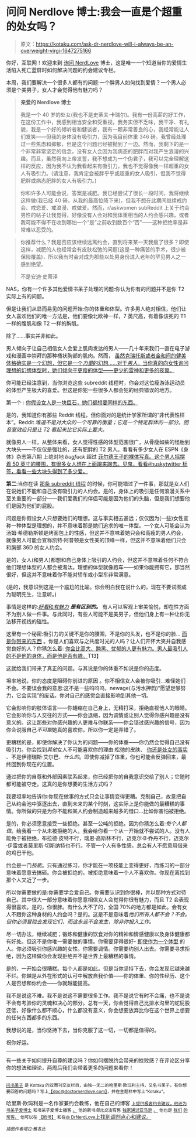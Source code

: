 # 问问 Nerdlove 博士:我会一直是个超重的处女吗？

> 原文：<https://kotaku.com/ask-dr-nerdlove-will-i-always-be-an-overweight-virgi-1647275166>

你好，互联网！欢迎来到 [询问 NerdLove](http://kotaku.com/askdrnerdlove) 博士，这是唯一一个知道当你的爱情生活陷入死亡蓝屏时如何解决问题的约会建议专栏。



本周，我们要解决一个很多人都有的问题:一个胖男人如何找到爱情？一个男人必须是个美男子，女人才会觉得他有魅力吗？

> **亲爱的 Nerdlove 博士**
> 
> 我是一个 40 岁的处女(我也不是史蒂夫·卡瑞尔)。我有一份高薪的好工作，在这份工作中，我感到相当安全和受重视，我务实但不乏味，我干净、有礼貌，我是一个好的倾听者和健谈者，我有一颗非常善良的心，我经常能让人们发笑——但我的身体没有吸引力，因为我目前体重 346 磅。我曾经处理过一些焦虑和抑郁，但是这个问题已经被抛到了一边。然而，我剩下的是一个非常非常坚定的信念，没有女人会因为我病态的肥胖而对我产生浪漫的兴趣。而且，虽然我向上帝发誓，我不想成为一个伪君子，我可以完全理解这样的反应，因为我不认为我看起来有吸引力，我也不觉得像我一样超重的女人有吸引力。(请注意，我肯定会被胖乎乎或超重的女人吸引，但我不觉得肥胖或病态肥胖的女人有吸引力。)
> 
> 你和许多人可能会说，答案是减肥。我已经尝试了很长一段时间，我将继续这样做(我已经 40 磅。从我的最高位降下来)，但我不想在此期间继续戒约会、戒恋爱、戒浪漫、戒做爱。然而，r/askwomen subReddit 上关于约会男性的帖子让我觉得，好像没有人会对和我体重相当的人约会感兴趣，或者我可能不得不在收到哪怕一个“是”之前收到数百个“否”——这种拒绝率是非常难以忍受的。

> 你推荐什么？我是否应该继续远离约会，直到将来某一天我瘦了很多？即使这样，减肥的人也经常会有皮肤松弛的问题(这是一种痛苦的手术，很少被保险覆盖)，所以我有时会对成为那些以处男身份进入老年的罕见男人之一感到绝望。
> 
> 不是安迪·史蒂泽

NAS，你有一个许多其他爱情书呆子处理的问题:你认为你有的问题并不是你 T2 实际上有的问题。

但是让我们从显而易见的问题开始:你的体重和体型。许多男人绝对相信，他们让女人喜欢他们的唯一方法是，他们要像北欧神一样，7 英尺高，有着像该死的 T1 一样的腹肌和像 T2 一样的胸肌。

除了……事实并非如此。

男人倾向于让自己相信女人会爱上肌肉发达的男人——几十年来我们一直在电子游戏和漫画中崇拜的那种桶状胸部的肌肉。然而， [虽然克瑞托斯或者金和间的健美体格确实是一个幻想，但它是一个*力量*的幻想……对于*男人*。当你真的向女性询问理想的幻想体型时，她们倾向于更瘦的体型——更少的雷神和更多的夜翼。](http://kotaku.com/nerds-and-male-privilege-part-2-deconstructing-the-arg-5873885)

你可能已经注意到，当你浏览这些 subreddit 线程时，你会对这位瘦游泳运动员的体型产生极大的喜爱。但这是你犯一些很多人都会犯的经典错误的地方。

第一个 : [你假设女人是一块巨石，她们都想要同样的东西。](http://www.doctornerdlove.com/2014/07/what-women-want/)

是的，我知道你有那些 Reddit 线程，但你面对的是统计学家所谓的“非代表性样本”。Reddit *难道不是对大众的一个可靠的衡量；它是一个特定群体的一部分。回音室效应只是让 T2 看起来比它实际上要大。*

就像男人一样，从整体来看，女人觉得性感的体型范围很广，从骨瘦如柴的怪胎到大块头——不仅仅是强壮的，还有肥胖的 T2 男人。看看有多少女人在 ESPN《身体》杂志第八期 上绝对地 *bugfuck* 超过 [菲尔德王子的裸体写真。这个男人摇摆着 50 英寸的腰围，有很多女人想在上面蹭来蹭去。见鬼，看看#huskytwitter 标签，看看一些大块头得到了多少爱。](http://theconcourse.deadspin.com/prince-fielders-naked-espn-cover-is-sexy-as-hell-1603146649)

**第二**:当你在读 [那条 subreddit 线程](http://np.reddit.com/r/AskWomen/comments/14h3v2/a_guy_you_meet_has_everything_you_are_looking_for/) 的时候，你可能错过了一件事，那就是女人们在说她们不能和自己没有吸引力的人约会。是的，身体上的吸引是任何浪漫关系中至关重要的一部分——我们爱我们的伴侣可能是因为他们的头脑，但是我们想要他们是因为他们的屁股。

问题是你假设女人只想要她们的理想。这与事实相去甚远；仅仅因为(一些)女性宣称一种体型是理想的，并不意味着那是她们追求的唯一体型。一个女人可能会认为汤姆·希德勒斯顿是烤面包上的性感，但这并不意味着她只会和高瘦的男人约会，就像男人可能会宣称凯特·阿普顿是女性美的顶峰一样，但这并不意味着他们只会和胸部 36D 的女人约会。

是的，女人(和男人)都想和自己身体上吸引的人约会，但这并不意味着任何不符合他们理想体型的人都会被淘汰。理想的体型就像跑车——如果你能拥有它，那当然很好，但这并不意味着你不能对轿车或小型车非常满意。

(是的，我意识到这是一个尴尬的比喻。你会明白我在说什么的，现在不要试图成为聪明先生，注意听。)

事情是这样的:[*好看*和*有魅力*](http://www.doctornerdlove.com/2013/03/leveling-up-be-attractive-5-easy-steps/) ***是有区别的。*** 有人可以客观上审美愉悦，却在性方面不为别人做一件事。与此同时，有些人可能不是美男子，但他们身上有一种让你无法移开视线的磁性。

这里有一个秘密:吸引力的关键不是你的腰围，不是你的头发，也不是你的脸… [而是你带来的东西](http://www.doctornerdlove.com/2013/06/leveling-up-out-of-your-league/) 。你是人们喜欢与之共度时光的人吗？让人们开怀大笑并自我感觉良好的人？你猜怎么着: [你会比高大、黝黑、忧郁的人更有魅力。男人最吸引人的不是他的身体，而是他是否有趣。](http://www.sciencedaily.com/releases/2007/11/071129145852.htm)T13】

这就给我们带来了真正的问题。与其说是你的体重不如说是你的态度。

坦率地说，你的态度是阻碍你前进的原因 。你不相信女人会被你吸引…难怪她们不会。不要误会我的意思:这不是一些呜呜呜，newage(与污水押韵)“愿望足够努力，它会实现”的废话。你对自己的感觉会直接影响到其他一切。

它会影响你的肢体语言——你蜷缩在自己身上，无精打采，拒绝直视他人的眼睛。它会影响你与人交往的方式——你会退缩，因为调情或让别人觉得你感兴趣是没有意义的。这让那些对你感兴趣的人更难与你联系——你会错过感兴趣的信号，因为你会说服自己*不可能*她真的喜欢你，所以你一定是弄错了。

更糟糕的是，即使你解决了你认为的问题——你的体重——你仍然会觉得自己没有吸引力。你会找到*其他*女人不可能喜欢你的理由:松弛的皮肤、 [你还是处女的事实](http://www.doctornerdlove.com/2014/05/the-problem-with-male-virginity/) 、不是伊德瑞斯·艾尔巴、*什么的*。即使你减掉了体重，你也可能会反弹回来，最终回到你现在的位置。

通过把你的自尊和外部因素联系起来，你已经把你的自我意识交给了别人；它随时都可能被夺走。这真的是你想要的生活方式吗？

我要坦率地告诉你:你现在做事的方式只会让事情变得更糟。克制自己，故意把自己从约会池中驱逐出去，直到未来的某个时刻，这实际上是你能做的最糟糕的事情。你所做的只是为你不能和某人约会制造越来越多的借口…比如你害怕被拒绝。

是的，你必须愿意接受一些拒绝。甚至一公吨的拒绝。因为你猜怎么着:*每个人都做*。给我看一个从未被拒绝的人，我会给你看一个从一开始就不尝试的人。没有人能免于被拒绝，布拉德·皮特不行，瑞恩·高斯林不行，迈克尔·B·乔丹不行，迈克尔·伊雷或者莫里斯·切斯纳特也不行。不管一个人有多性感，总会有人不愿意用借来的鸡巴干他。

约会是一门*技能*。只有通过练习，你才能在一项技能上变得更好，而练习的一部分意味着愿意去搞砸。你会被拒绝的。被拒绝意味着一个人不喜欢你。你现在离找到那个人又近了一步。

所以你需要做的是:你需要学会爱自己。你需要认识到你很棒，并以那种方式对待自己。其中很大一部分意味着你愿意相信女人会觉得你很有魅力，而且 T2 会表现得很喜欢。是的，你很胖。有什么大不了的，全国 70%的地方都是如此。会有女人不跟你这种身材的人约会吗？是的。这是不是意味着*他们所有人都不会？不会。但你必须冒险去发现它们，而这永远不会发生，除非你投入工作。*

尽一切办法，继续减肥；锻炼和健康的饮食对你的精神和情感健康以及身体健康都有好处。但这不是你唯一需要做的事情。你需要穿得很好- [即使作为一个体型](http://www.doctornerdlove.com/2013/10/dating-tips-fat-guys/) 的人。你必须吸引你感兴趣的女性。你需要调情。你需要约别人出去。你需要寻求拒绝，因为这样做你会发现拒绝并不是世界上最糟糕的事情。

是的，一开始会很糟糕。每个人都是如此。但是当你坚持下去，你会发现它越来越不烂。你越是从外在形式的认可中解放自我价值——你的体重、你的性经历、这个人是否想和你约会——你就越能提高。

我不是说这不难。我不是说这不需要很多工作。我不是说它有时不会痛，也不是说不会有考验你的灵魂和决心的部分。总有一天，你会觉得自己比排水沟里的蛇屁股还低，好像什么都不顺心，什么都没有意义，你会想要放弃比你在这个世界上想要的任何东西都多的东西。

我想说的是，当你坚持下去，当你克服了这一切，一切都是值得的。

祝你好运。

* * *

有一些关于如何提升自尊的建议吗？你如何摆脱约会带来的挫败感？在评论区分享你的想法和理论，两周后我们会带着更多的问题来看你！

* * *

[<small>问书呆子</small>](http://kotaku.com/askdrnerdlove) <small>是 *Kotaku* 的双周刊交友栏目，由独一无二的哈里斯·欧玛利主持，又名书呆子。有你想要回答的问题吗？写上</small>[<small>【doc@doctornerdlove.com】</small>](mailto:doc@doctornerdlove.com)<small>，并在主题栏中写上“Kotaku”。</small>

哈里斯·欧玛利是一名作家兼约会教练，他在自己的博客 [<small>上提供极客约会建议，他还为书呆子爱博士</small>](http://www.doctornerdlove.com/) <small>和书呆子爱博士播客</small> [<small>。</small>](https://kotaku.com/ask-dr-nerdlove-should-i-pretend-to-be-dumb-in-order-1625185712) <small>他的新书*简化交友*有售</small> [<small>独家通过亚马逊</small>](http://bit.ly/simplifieddating) [<small>。</small>](http://kotaku.com/ask-dr-nerdlove-how-do-i-become-boyfriend-material-1553033898) <small>他也是</small> [<small>我们</small>](http://oneofus.net/) [<small>的常客。</small>](http://kotaku.com/ask-dr-nerdlove-dating-on-hard-mode-1641724259) <small>他可以在</small> [<small>【脸书】</small>](http://facebook.com/DrNerdLove) <small>和在</small>[<small>@ DrNerdLove</small>](http://twitter.com/DrNerdLove)[上找到调剂点心和建议。](http://kotaku.com/ask-dr-nerdlove-do-women-have-it-easier-in-dating-1596566465)

<small>*插图作者塔拉·雅各比*</small>